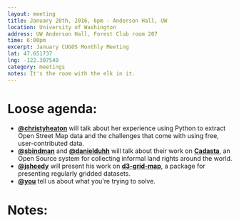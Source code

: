 ```yaml
---
layout: meeting
title: January 20th, 2016, 6pm - Anderson Hall, UW
location: University of Washington
address: UW Anderson Hall, Forest Club room 207
time: 6:00pm
excerpt: January CUGOS Monthly Meeting
lat: 47.651737
lng: -122.307540
category: meetings
notes: It's the room with the elk in it.
---
```


Loose agenda:
=============
- **[@christyheaton](https://github.com/christyheaton)** will talk about her experience using Python to extract Open Street Map data and the challenges that come with using free, user-contributed data.
- **[@sbindman](https://github.com/sbindman)** and **[@danielduhh](https://github.com/danielduhh)** will talk about their work on **[Cadasta](http://cadasta.org/#home)**, an Open Source system for collecting informal land rights around the world.
- **[@jsheedy](http://github.com/jsheedy/)** will present his work on **[d3-grid-map](http://vulcantechnologies.github.io/d3-grid-map/)**, a package for presenting regularly gridded datasets.
- **[@you](http://cugos.org/people/)** tell us about what you're trying to solve.


Notes:
======
